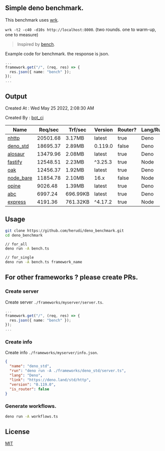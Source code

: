 ## Simple deno benchmark.
This benchmark uses [wrk](https://github.com/wg/wrk).

`wrk -t2 -c40 -d10s http://localhost:8000`. (two rounds. one to warm-up, one to measure)

> Inspired by [bench](https://github.com/denosaurs/bench).

Example code for benchmark. the response is json.
```ts
...
framework.get("/", (req, res) => {
  res.json({ name: "bench" });
});
...
```

## Output
Created At : Wed May 25 2022, 2:08:30 AM

Created By : [bot_ci](https://github.com/herudi/deno_benchmarks/commits?author=github-actions%5Bbot%5D)

|Name|Req/sec|Trf/sec|Version|Router?|Lang/Runtime|
|----|----|----|----|----|----|
|[nhttp](https://github.com/nhttp/nhttp)|20501.68|3.17MB|latest|true|Deno|
|[deno_std](https://deno.land/std/http)|18695.37|2.89MB|0.119.0|false|Deno|
|[alosaur](https://github.com/alosaur/alosaur)|13479.96|2.08MB|latest|true|Deno|
|[fastify](https://github.com/fastify/fastify)|12548.51|2.23MB|^3.25.3|true|Node|
|[oak](https://github.com/oakserver/oak)|12456.37|1.92MB|latest|true|Deno|
|[node_bare](https://nodejs.org)|11854.78|2.10MB|16.x|false|Node|
|[opine](https://github.com/cmorten/opine)|9026.48|1.39MB|latest|true|Deno|
|[abc](https://deno.land/x/abc)|6997.24|696.99KB|latest|true|Deno|
|[express](https://github.com/expressjs/express)|4191.36|761.32KB|^4.17.2|true|Node|


## Usage
```bash
git clone https://github.com/herudi/deno_benchmark.git
cd deno_benchmark

// for_all
deno run -A bench.ts

// for_single
deno run -A bench.ts framework_name
```
## For other frameworks ? please create PRs.
### Create server
Create server `./frameworks/myserver/server.ts`.
```ts
...
framework.get("/", (req, res) => {
  res.json({ name: "bench" });
});
...
```
### Create info
Create info `./frameworks/myserver/info.json`.
```json
{
  "name": "deno_std",
  "run": "deno run -A ./frameworks/deno_std/server.ts",
  "lang": "Deno",
  "link": "https://deno.land/std/http",
  "version": "0.119.0",
  "is_router": false
}
```
### Generate workflows.
```bash
deno run -A workflows.ts
```
## License

[MIT](LICENSE)

